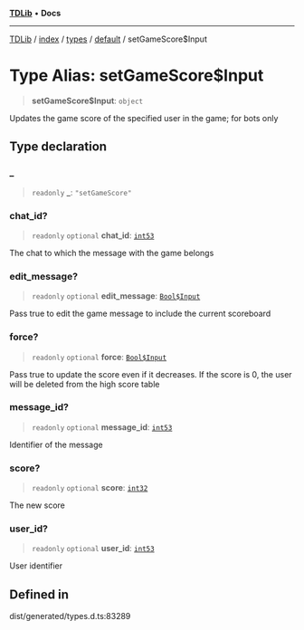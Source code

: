 [**TDLib**](../../../../../../README.md) • **Docs**

***

[TDLib](../../../../../../modules.md) / [index](../../../../../README.md) / [types](../../../README.md) / [default](../README.md) / setGameScore$Input

# Type Alias: setGameScore$Input

> **setGameScore$Input**: `object`

Updates the game score of the specified user in the game; for bots only

## Type declaration

### \_

> `readonly` **\_**: `"setGameScore"`

### chat\_id?

> `readonly` `optional` **chat\_id**: [`int53`](int53-1.md)

The chat to which the message with the game belongs

### edit\_message?

> `readonly` `optional` **edit\_message**: [`Bool$Input`](Bool$Input.md)

Pass true to edit the game message to include the current scoreboard

### force?

> `readonly` `optional` **force**: [`Bool$Input`](Bool$Input.md)

Pass true to update the score even if it decreases. If the score is 0, the user will be deleted from the high score table

### message\_id?

> `readonly` `optional` **message\_id**: [`int53`](int53-1.md)

Identifier of the message

### score?

> `readonly` `optional` **score**: [`int32`](int32-1.md)

The new score

### user\_id?

> `readonly` `optional` **user\_id**: [`int53`](int53-1.md)

User identifier

## Defined in

dist/generated/types.d.ts:83289
